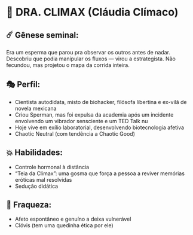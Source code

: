 # 🧫 DRA. CLIMAX (Cláudia Clímaco)

## ☄️ Gênese seminal:
Era um esperma que parou pra observar os outros antes de nadar. Descobriu que podia manipular os fluxos — virou a estrategista. Não fecundou, mas projetou o mapa da corrida inteira.

## 🎭 Perfil:
- Cientista autodidata, misto de biohacker, filósofa libertina e ex-vilã de novela mexicana
- Criou Sperman, mas foi expulsa da academia após um incidente envolvendo um vibrador sensciente e um TED Talk nu
- Hoje vive em exílio laboratorial, desenvolvendo biotecnologia afetiva
- Chaotic Neutral (com tendência a Chaotic Good)

## 💥 Habilidades:
- Controle hormonal à distância
- “Teia da Climax”: uma gosma que força a pessoa a reviver memórias eróticas mal resolvidas
- Sedução didática

## 🧻 Fraqueza:
- Afeto espontâneo e genuíno a deixa vulnerável
- Clóvis (tem uma quedinha ética por ele)